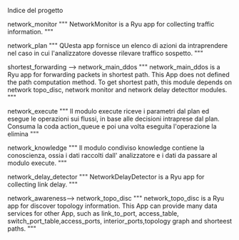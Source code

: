 Indice del progetto

network_monitor
    """
        NetworkMonitor is a Ryu app for collecting traffic information.
    """

network_plan
    """
        QUesta app fornisce un elenco di azioni da intraprendere nel caso in cui
        l'analizzatore dovesse rilevare traffico sospetto.
    """

shortest_forwarding --> network_main_ddos
    """
        network_main_ddos is a Ryu app for forwarding packets in shortest
        path.
        This App does not defined the path computation method.
        To get shortest path, this module depends on network topo_disc,
        network monitor and network delay detecttor modules.
    """

network_execute
    """
        Il modulo execute riceve i parametri dal plan ed esegue le operazioni sui flussi,
        in base alle decisioni intraprese dal plan. Consuma la coda action_queue e poi una 
        volta eseguita l'operazione la elimina
    """

network_knowledge
    """ 
        Il modulo condiviso knowledge contiene la conoscienza, ossia i dati raccolti dall'
        analizzatore e i dati da passare al modulo execute.
    """

network_delay_detector
    """
        NetworkDelayDetector is a Ryu app for collecting link delay.
    """

network_awareness--> network_topo_disc
    """
        network_topo_disc is a Ryu app for discover topology information.
        This App can provide many data services for other App, such as
        link_to_port, access_table, switch_port_table,access_ports,
        interior_ports,topology graph and shorteest paths.
    """

